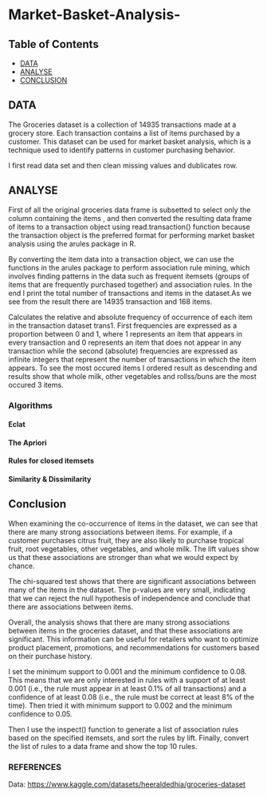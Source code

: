 # Market-Basket-Analysis-

## Table of Contents 

* [DATA](#DATA )
* [ANALYSE](#ANALYSE)
* [CONCLUSION ](#CONCLUSION )





## DATA 

The Groceries dataset is a collection of 14935 transactions made at a grocery store. Each transaction contains a list of items purchased by a customer. This dataset can be used for market basket analysis, which is a technique used to identify patterns in customer purchasing behavior.

I first read data set and then clean missing values and dublicates row. 



## ANALYSE

First of all the original groceries data frame is subsetted  to select only the column containing the items , and then converted the resulting data frame of items to a transaction object  using read.transaction() function because the transaction object is the preferred format for performing market basket analysis using the arules package in R.

By converting the item data into a transaction object, we can use the functions in the arules package to perform association rule mining, which involves finding patterns in the data such as frequent itemsets (groups of items that are frequently purchased together) and association rules. In the end I print the total number of transactions and items in the dataset.As we see from the result there are 14935 transaction and 168 items.


Calculates the relative and absolute frequency of occurrence of each item in the transaction dataset trans1. First frequencies are expressed as a proportion between 0 and 1, where 1 represents an item that appears in every transaction and 0 represents an item that does not appear in any transaction while the second (absolute) frequencies are expressed as infinite integers that represent the number of transactions in which the item appears. To see the most occured items I ordered result as descending and results show that whole milk, other vegetables and rollss/buns are the most occured 3 items.


### Algorithms

#### Eclat

#### The Apriori 

#### Rules for closed itemsets

#### Similarity & Dissimilarity 


## Conclusion

When examining the co-occurrence of items in the dataset, we can see that there are many strong associations between items. For example, if a customer purchases citrus fruit, they are also likely to purchase tropical fruit, root vegetables, other vegetables, and whole milk. The lift values show us that these associations are stronger than what we would expect by chance.

The chi-squared test shows that there are significant associations between many of the items in the dataset. The p-values are very small, indicating that we can reject the null hypothesis of independence and conclude that there are associations between items.

Overall, the analysis shows that there are many strong associations between items in the groceries dataset, and that these associations are significant. This information can be useful for retailers who want to optimize product placement, promotions, and recommendations for customers based on their purchase history.


I set the minimum support to 0.001 and the minimum confidence to 0.08. This means that we are only interested in rules with a support of at least 0.001 (i.e., the rule must appear in at least 0.1% of all transactions) and a confidence of at least 0.08 (i.e., the rule must be correct at least 8% of the time). Then tried it with minimum support to 0.002 and the minimum confidence to 0.05.

Then I use the inspect() function to generate a list of association rules based on the specified itemsets, and sort the rules by lift. Finally,  convert the list of rules to a data frame and show the top 10 rules.



### REFERENCES

Data: https://www.kaggle.com/datasets/heeraldedhia/groceries-dataset








